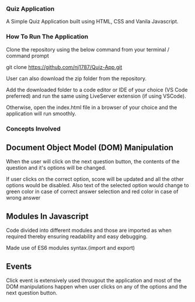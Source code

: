 ### Quiz Application

A Simple Quiz Application built using HTML, CSS and Vanila Javascript.

### How To Run The Application

Clone the repository using the below command from your terminal / command prompt<br>

git clone https://github.com/nj1787/Quiz-App.git <br>

User can also download the zip folder from the repository. <br>

Add the downloaded folder to a code editor or IDE of your choice (VS Code preferred) and run the same using LiveServer extension (if using VSCode). <br>

Otherwise, open the index.html file in a browser of your choice and the application will run smoothly.

### Concepts Involved

## Document Object Model (DOM) Manipulation

When the user will click on the next question button, the contents of the question and it's options will be changed.<br>

If user clicks on the correct option, score will be updated and all the other options would be disabled. Also text of the selected option would change to green color in case of correct answer selection and red color in case of wrong answer<br>

## Modules In Javascript

Code divided into different modules and those are imported as when required thereby ensuring readability and easy debugging.<br>

Made use of ES6 modules syntax.(import and export)

## Events

Click event is extensively used througout the application and most of the DOM manipulations happen when user clicks on any of the options and the next question button.<br>
